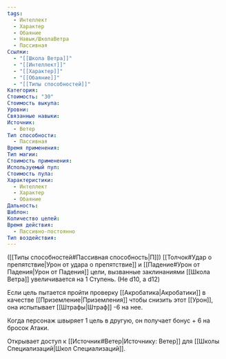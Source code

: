 ```yaml
---
tags:
  - Интеллект
  - Характер
  - Обаяние
  - Навык/ШколаВетра
  - Пассивная
Ссылки:
  - "[[Школа Ветра]]"
  - "[[Интеллект]]"
  - "[[Характер]]"
  - "[[Обаяние]]"
  - "[[Типы способностей]]"
Категория: 
Стоимость: "30"
Стоимость выкупа: 
Уровни: 
Связанные навыки: 
Источник:
  - Ветер
Тип способности:
  - Пассивная
Время применения: 
Тип магии: 
Стоимость применения: 
Используемый пул: 
Стоимость пула: 
Характеристики:
  - Интеллект
  - Характер
  - Обаяние
Дальность: 
Шаблон: 
Количество целей: 
Время действия:
  - Пассивно-постоянно
Тип воздействия:
---
```

([[Типы способностей#Пассивная способность|П]]) [[Толчок#Удар о препятствие|Урон от удара о препятствие]] и [[Падение#Урон от Падения|Урон от Падения]] цели, вызванные заклинаниями [[Школа Ветра]] увеличивается на 1 Ступень. (Не d10, а d12)

Если цель пытается пройти проверку [[Акробатика|Акробатики]] в качестве [[Приземление|Приземления]] чтобы снизить этот [[Урон]], она испытывает [[Штрафы|Штраф]] -6 на нее. 

Когда персонаж швыряет 1 цель в другую, он получает бонус + 6 на бросок Атаки. 

Открывает доступ к [[Источник#Ветер|Источнику: Ветер]] для [[Школы Специализаций|Школ Специализаций]]. 

